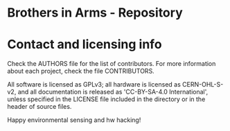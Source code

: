 # Brothers in Arms - Repository

# Contact and licensing info
Check the AUTHORS file for the list of contributors. For more information about each project, check the file CONTRIBUTORS.

All software is licensed as GPLv3; all hardware is licensed as CERN-OHL-S-v2, and all documentation is released as 'CC-BY-SA-4.0 International', unless specified in the LICENSE file included in the directory or in the header of source files.

Happy environmental sensing and hw hacking!
